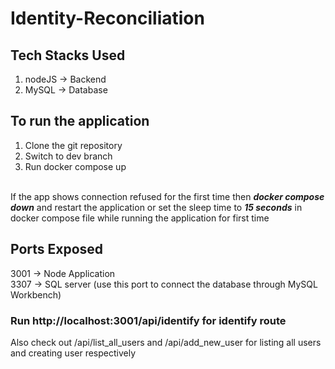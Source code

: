 # Identity-Reconciliation
## Tech Stacks Used
  1. nodeJS -> Backend
  2. MySQL -> Database
## To run the application
  1. Clone the git repository
  2. Switch to dev branch
  3. Run docker compose up
  
</br>If the app shows connection refused for the first time then **_docker compose down_** and restart the application or set the sleep time to **_15 seconds_** in docker compose file while running the application for first time
## Ports Exposed
  3001 -> Node Application</br>
  3307 -> SQL server (use this port to connect the database through MySQL Workbench)
### Run http://localhost:3001/api/identify for identify route
Also check out /api/list_all_users and /api/add_new_user for listing all users and creating user respectively
